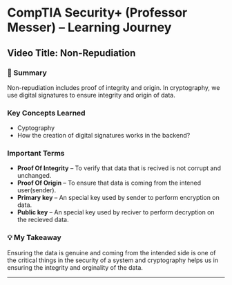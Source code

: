 # CompTIA Security+ (Professor Messer) – Learning Journey

## Video Title: Non-Repudiation

### 📌 Summary
Non-repudiation includes proof of integrity and origin. In cryptography, we use digital signatures to ensure integrity and origin of data.


### Key Concepts Learned
- Cyptography
- How the creation of digital signatures works in the backend?

### Important Terms
- **Proof Of Integrity** – To verify that data that is recived is not corrupt and unchanged.
- **Proof Of Origin** – To ensure that data is coming from the intened user(sender).  
- **Primary key** – An special key used by sender to perform encryption on data.
- **Public key** – An special key used by reciver to perform decryption on the recieved data.  

### 💡 My Takeaway
Ensuring the data is genuine and coming from the intended side is one of the critical things in the security of a system and
cryptography helps us in ensuring the integrity and orginality of the data.

---
